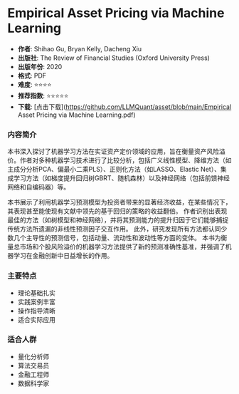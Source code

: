 # Empirical Asset Pricing via Machine Learning

- **作者**: Shihao Gu, Bryan Kelly, Dacheng Xiu
- **出版社**: The Review of Financial Studies (Oxford University Press)
- **出版年份**: 2020
- **格式**: PDF
- **难度**: ⭐⭐⭐⭐
- **推荐指数**: ⭐⭐⭐⭐⭐
- **下载**: [点击下载](https://github.com/LLMQuant/asset/blob/main/Empirical Asset Pricing via Machine Learning.pdf)

### 内容简介

本书深入探讨了机器学习方法在实证资产定价领域的应用，旨在衡量资产风险溢价。作者对多种机器学习技术进行了比较分析，包括广义线性模型、降维方法（如主成分分析PCA、偏最小二乘PLS）、正则化方法（如LASSO、Elastic Net）、集成学习方法（如梯度提升回归树GBRT、随机森林）以及神经网络（包括前馈神经网络和自编码器）等。

本书展示了利用机器学习预测模型为投资者带来的显著经济收益，在某些情况下，其表现甚至能使现有文献中领先的基于回归的策略的收益翻倍。 作者识别出表现最佳的方法（如树模型和神经网络），并将其预测能力的提升归因于它们能够捕捉传统方法所遗漏的非线性预测因子交互作用。 此外，研究发现所有方法都认同少数几个主导性的预测信号，包括动量、流动性和波动性等方面的变体。 本书为衡量总市场和个股风险溢价的机器学习方法提供了新的预测准确性基准，并强调了机器学习在金融创新中日益增长的作用。

### 主要特点

- 理论基础扎实
- 实践案例丰富
- 操作指导清晰
- 适合实际应用

### 适合人群

- 量化分析师
- 算法交易员
- 金融工程师
- 数据科学家